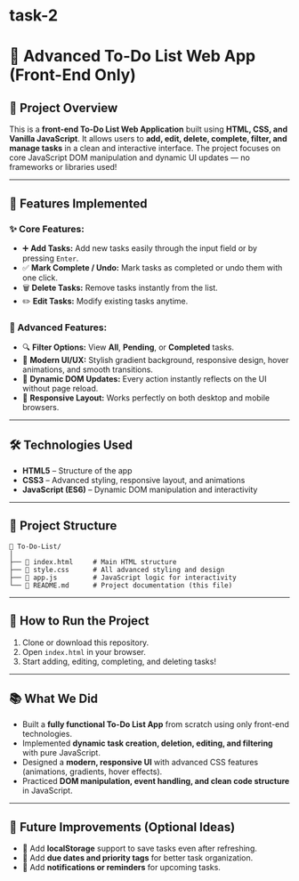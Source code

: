 # task-2

# 📝 Advanced To-Do List Web App (Front-End Only)

## 📌 Project Overview

This is a **front-end To-Do List Web Application** built using **HTML, CSS, and Vanilla JavaScript**.
It allows users to **add, edit, delete, complete, filter, and manage tasks** in a clean and interactive interface.
The project focuses on core JavaScript DOM manipulation and dynamic UI updates — no frameworks or libraries used!

---

## 🚀 Features Implemented

### ✨ Core Features:

* ➕ **Add Tasks:** Add new tasks easily through the input field or by pressing `Enter`.
* ✅ **Mark Complete / Undo:** Mark tasks as completed or undo them with one click.
* 🗑️ **Delete Tasks:** Remove tasks instantly from the list.
* ✏️ **Edit Tasks:** Modify existing tasks anytime.

### 🔎 Advanced Features:

* 🔍 **Filter Options:** View **All**, **Pending**, or **Completed** tasks.
* 🎨 **Modern UI/UX:** Stylish gradient background, responsive design, hover animations, and smooth transitions.
* 🔁 **Dynamic DOM Updates:** Every action instantly reflects on the UI without page reload.
* 📱 **Responsive Layout:** Works perfectly on both desktop and mobile browsers.

---

## 🛠️ Technologies Used

* **HTML5** – Structure of the app
* **CSS3** – Advanced styling, responsive layout, and animations
* **JavaScript (ES6)** – Dynamic DOM manipulation and interactivity

---

## 📂 Project Structure

```
📁 To-Do-List/
│
├── 📄 index.html     # Main HTML structure
├── 📄 style.css      # All advanced styling and design
├── 📄 app.js         # JavaScript logic for interactivity
└── 📄 README.md      # Project documentation (this file)
```

---

## 🧪 How to Run the Project

1. Clone or download this repository.
2. Open `index.html` in your browser.
3. Start adding, editing, completing, and deleting tasks!

---

## 📚 What We Did

* Built a **fully functional To-Do List App** from scratch using only front-end technologies.
* Implemented **dynamic task creation, deletion, editing, and filtering** with pure JavaScript.
* Designed a **modern, responsive UI** with advanced CSS features (animations, gradients, hover effects).
* Practiced **DOM manipulation, event handling, and clean code structure** in JavaScript.

---

## 🌟 Future Improvements (Optional Ideas)

* 💾 Add **localStorage** support to save tasks even after refreshing.
* 📅 Add **due dates and priority tags** for better task organization.
* 🔔 Add **notifications or reminders** for upcoming tasks.



